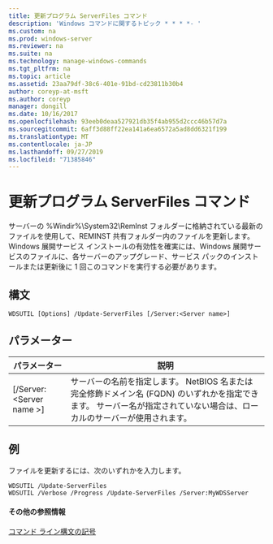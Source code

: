 ```yaml
---
title: 更新プログラム ServerFiles コマンド
description: 'Windows コマンドに関するトピック * * * *- '
ms.custom: na
ms.prod: windows-server
ms.reviewer: na
ms.suite: na
ms.technology: manage-windows-commands
ms.tgt_pltfrm: na
ms.topic: article
ms.assetid: 23aa79df-38c6-401e-91bd-cd23811b30b4
author: coreyp-at-msft
ms.author: coreyp
manager: dongill
ms.date: 10/16/2017
ms.openlocfilehash: 93eeb0deaa527921db35f4ab955d2ccc46b57d7a
ms.sourcegitcommit: 6aff3d88ff22ea141a6ea6572a5ad8dd6321f199
ms.translationtype: MT
ms.contentlocale: ja-JP
ms.lasthandoff: 09/27/2019
ms.locfileid: "71385846"
---
```

# <a name="the-update-serverfiles-command"></a>更新プログラム ServerFiles コマンド



サーバーの %Windir%\System32\RemInst フォルダーに格納されている最新のファイルを使用して、REMINST 共有フォルダー内のファイルを更新します。 Windows 展開サービス インストールの有効性を確実には、Windows 展開サービスのファイルに、各サーバーのアップグレード、サービス パックのインストールまたは更新後に 1 回このコマンドを実行する必要があります。

## <a name="syntax"></a>構文

```
WDSUTIL [Options] /Update-ServerFiles [/Server:<Server name>]
```

## <a name="parameters"></a>パラメーター

|パラメーター|説明|
|---------|-----------|
|[/Server: \<Server name >]|サーバーの名前を指定します。 NetBIOS 名または完全修飾ドメイン名 (FQDN) のいずれかを指定できます。 サーバー名が指定されていない場合は、ローカルのサーバーが使用されます。|

## <a name="BKMK_examples"></a>例

ファイルを更新するには、次のいずれかを入力します。
```
WDSUTIL /Update-ServerFiles
WDSUTIL /Verbose /Progress /Update-ServerFiles /Server:MyWDSServer
```

#### <a name="additional-references"></a>その他の参照情報

[コマンド ライン構文の記号](command-line-syntax-key.md)